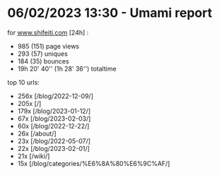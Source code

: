 # 06/02/2023 13:30 - Umami report
for www.shifeiti.com [24h] :

 - 985 (151) page views
 - 293 (57) uniques
 - 184 (35) bounces
 - 19h 20' 40'' (1h 28' 36'') totaltime


top 10 urls:
 - 256x [/blog/2022-12-09/]
 - 205x [/]
 - 179x [/blog/2023-01-12/]
 - 67x [/blog/2023-02-03/]
 - 60x [/blog/2022-12-22/]
 - 26x [/about/]
 - 23x [/blog/2022-05-07/]
 - 22x [/blog/2023-02-01/]
 - 21x [/wiki/]
 - 15x [/blog/categories/%E6%8A%80%E6%9C%AF/]


